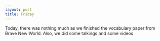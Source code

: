 ```yaml
---
layout: post
title: Friday
---
```

Today, there was nothing much as we finished the vocabulary paper from Brave New World. Also, we did some talkings and some videos
